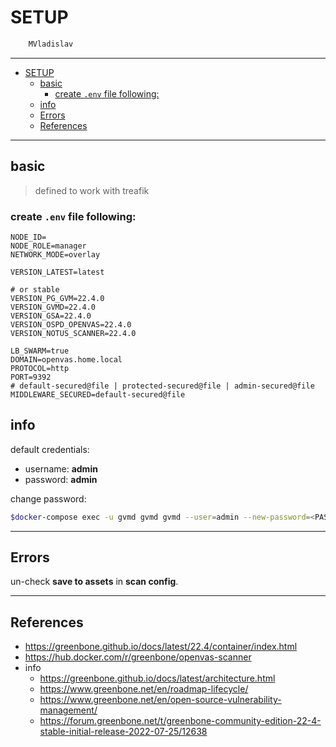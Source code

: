 # SETUP

```sh
    MVladislav
```

---

- [SETUP](#setup)
  - [basic](#basic)
    - [create `.env` file following:](#create-env-file-following)
  - [info](#info)
  - [Errors](#errors)
  - [References](#references)

---

## basic

> defined to work with treafik

### create `.env` file following:

```env
NODE_ID=
NODE_ROLE=manager
NETWORK_MODE=overlay

VERSION_LATEST=latest

# or stable
VERSION_PG_GVM=22.4.0
VERSION_GVMD=22.4.0
VERSION_GSA=22.4.0
VERSION_OSPD_OPENVAS=22.4.0
VERSION_NOTUS_SCANNER=22.4.0

LB_SWARM=true
DOMAIN=openvas.home.local
PROTOCOL=http
PORT=9392
# default-secured@file | protected-secured@file | admin-secured@file
MIDDLEWARE_SECURED=default-secured@file
```

## info

default credentials:

- username: **admin**
- password: **admin**

change password:

```sh
$docker-compose exec -u gvmd gvmd gvmd --user=admin --new-password=<PASSWORD>
```

---

## Errors

un-check **save to assets** in **scan config**.

---

## References

- <https://greenbone.github.io/docs/latest/22.4/container/index.html>
- <https://hub.docker.com/r/greenbone/openvas-scanner>
- info
  - <https://greenbone.github.io/docs/latest/architecture.html>
  - <https://www.greenbone.net/en/roadmap-lifecycle/>
  - <https://www.greenbone.net/en/open-source-vulnerability-management/>
  - <https://forum.greenbone.net/t/greenbone-community-edition-22-4-stable-initial-release-2022-07-25/12638>
